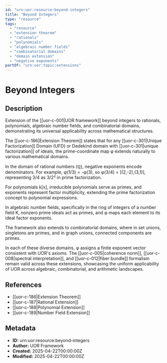 ```yaml
---
id: "urn:uor:resource:beyond-integers"
title: "Beyond Integers"
type: "resource"
tags:
  - "resource"
  - "extension theorem"
  - "rationals"
  - "polynomials"
  - "algebraic number fields"
  - "combinatorial domains"
  - "domain extension"
  - "negative exponents"
partOf: "urn:uor:topic:extensions"
---
```


# Beyond Integers

## Description

Extension of the [[uor-c-001|UOR framework]] beyond integers to rationals, polynomials, algebraic number fields, and combinatorial domains, demonstrating its universal applicability across mathematical structures.

The [[uor-c-186|Extension Theorem]] states that for any [[uor-c-301|Unique Factorization]] Domain (UFD) or Dedekind domain with [[uor-c-301|unique factorization]] of ideals, the prime-coordinate map φ extends naturally to various mathematical domains.

In the domain of rational numbers (ℚ), negative exponents encode denominators. For example, φ(1/3) = -φ(3), so φ(3/4) = [(2,-2),(3,1)], representing 3/4 as 3/2² in prime factorization.

For polynomials k[x], irreducible polynomials serve as primes, and exponents represent factor multiplicity, extending the prime factorization concept to polynomial expressions.

In algebraic number fields, specifically in the ring of integers of a number field K, nonzero prime ideals act as primes, and φ maps each element to its ideal factor exponents.

The framework also extends to combinatorial domains, where in set unions, singletons are primes, and in graph unions, connected components are primes.

In each of these diverse domains, φ assigns a finite exponent vector consistent with UOR's axioms. The [[uor-c-005|coherence norm]], [[uor-c-008|spectral interpretation]], and [[uor-c-012|fiber bundle]] formalism remain valid across these extensions, showcasing the uniform applicability of UOR across algebraic, combinatorial, and arithmetic landscapes.

## References

- [[uor-c-186|Extension Theorem]]
- [[uor-c-187|Rational Extension]]
- [[uor-c-188|Polynomial Extension]]
- [[uor-c-189|Number Field Extension]]

## Metadata

- **ID:** urn:uor:resource:beyond-integers
- **Author:** UOR Framework
- **Created:** 2025-04-22T00:00:00Z
- **Modified:** 2025-04-22T00:00:00Z
